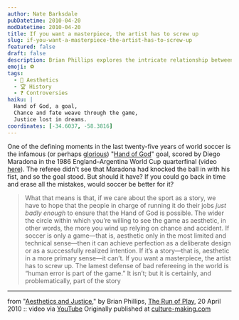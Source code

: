 ```yaml
---
author: Nate Barksdale
pubDatetime: 2010-04-20
modDatetime: 2010-04-20
title: If you want a masterpiece, the artist has to screw up
slug: if-you-want-a-masterpiece-the-artist-has-to-screw-up
featured: false
draft: false
description: Brian Phillips explores the intricate relationship between human error, storytelling, and the aesthetics of soccer, reflecting on the infamous "Hand of God" goal.
emoji: ⚽
tags:
  - 🎨 Aesthetics
  - 🏆 History
  - ❓ Controversies
haiku: |
  Hand of God, a goal,  
  Chance and fate weave through the game,  
  Justice lost in dreams.
coordinates: [-34.6037, -58.3816]
---
```


One of the defining moments in the last twenty-five years of world soccer is the infamous (or perhaps [glorious](http://news.bbc.co.uk/sport2/hi/football/2396503.stm)) "[Hand of God](http://en.wikipedia.org/wiki/Argentina_v_England_%281986_FIFA_World_Cup_quarter-final%29#.22Hand_of_God.22_goal)" goal, scored by Diego Maradona in the 1986 England–Argentina World Cup quarterfinal (video [here](http://www.youtube.com/watch?v=TBXZx0Ky4gE&feature=player_embedded#!)). The referee didn't see that Maradona had knocked the ball in with his fist, and so the goal stood. But should it have? If you could go back in time and erase all the mistakes, would soccer be better for it?

> What that means is that, if we care about the sport as a story, we have to hope that the people in charge of running it do their jobs _just badly enough_ to ensure that the Hand of God is possible. The wider the circle within which you’re willing to see the game as aesthetic, in other words, the more you wind up relying on chance and accident. If soccer is only a game—that is, aesthetic only in the most limited and technical sense—then it can achieve perfection as a deliberate design or as a successfully realized intention. If it’s a story—that is, aesthetic in a more primary sense—it can’t. If you want a masterpiece, the artist has to screw up. The lamest defense of bad refereeing in the world is “human error is part of the game.” It isn’t; but it is certainly, and problematically, part of the story

---

from "[Aesthetics and Justice](<http://www.runofplay.com/2010/04/20/aesthetics-and-justice/?utm_source=feedburner&utm_medium=feed&utm_campaign=Feed:+runofplay+(The+Run+of+Play)&utm_content=Google+Reader>)," by Brian Phillips, [The Run of Play](<http://www.runofplay.com/2010/04/20/aesthetics-and-justice/?utm_source=feedburner&utm_medium=feed&utm_campaign=Feed:+runofplay+(The+Run+of+Play)&utm_content=Google+Reader>), 20 April 2010 :: video via [YouTube](http://www.youtube.com/watch?v=TBXZx0Ky4gE) Originally published at [culture-making.com](http://www.culture-making.com)
